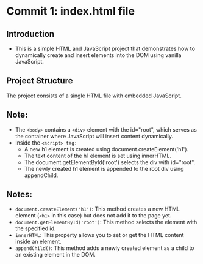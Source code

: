 # Commit 1: index.html file

## Introduction
- This is a simple HTML and JavaScript project that demonstrates how to dynamically create and insert elements into the DOM using vanilla JavaScript. 

## Project Structure
The project consists of a single HTML file with embedded JavaScript.

## Note:
- The `<body>` contains a `<div>` element with the id="root", which serves as the container where JavaScript will insert content dynamically.
- Inside the `<script> tag:`
    - A new h1 element is created using document.createElement('h1').
    - The text content of the h1 element is set using innerHTML.
    - The document.getElementById('root') selects the div with id="root".
    - The newly created h1 element is appended to the root div using appendChild.

## Notes:
- `document.createElement('h1')`: This method creates a new HTML element (`<h1>` in this case) but does not add it to the page yet.
- `document.getElementById('root')`: This method selects the element with the specified id.
- `innerHTML`: This property allows you to set or get the HTML content inside an element.
- `appendChild()`: This method adds a newly created element as a child to an existing element in the DOM.
